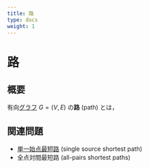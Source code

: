 ```yaml
---
title: 路
type: docs
weight: 1
---
```


# 路
## 概要
有向[グラフ](..) $G = (V,E)$ の**路** (path) とは，

## 関連問題
* [単一始点最短路](single-source) (single source shortest path)
* 全点対間最短路 (all-pairs shortest paths)
